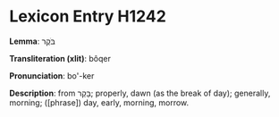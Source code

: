 # Lexicon Entry H1242

**Lemma**: בֹּקֶר

**Transliteration (xlit)**: bôqer

**Pronunciation**: bo'-ker

**Description**:
from בָּקַר; properly, dawn (as the break of day); generally, morning; ([phrase]) day, early, morning, morrow.
